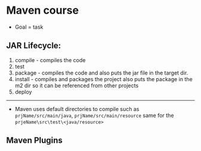 # Maven course

- Goal = task

## JAR Lifecycle: 
1. compile - compiles the code
2. test
3. package - compiles the code and also puts the jar file in the target dir.
4. install - compiles and packages the project also puts the package in the m2 dir so it can be referenced from other projects
5. deploy

--------
- Maven uses default directories to compile such as `prjName/src/main/java`, `prjName/src/main/resource` same for the `prjeName\src\test\<java/resource>`

## Maven Plugins